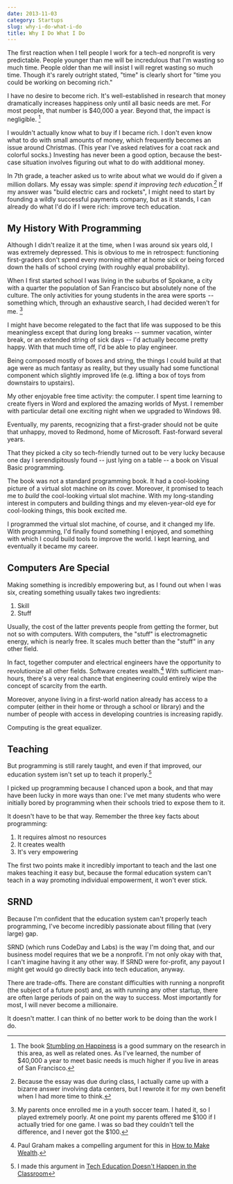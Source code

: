 ```yaml
---
date: 2013-11-03
category: Startups
slug: why-i-do-what-i-do
title: Why I Do What I Do
---
```


The first reaction when I tell people I work for a tech-ed nonprofit is very predictable. People younger than me will be incredulous that I'm wasting so much time. People older than me will insist I will regret wasting so much time. Though it's rarely outright stated, "time" is clearly short for "time you could be working on becoming rich."

I have no desire to become rich. It's well-established in research that money dramatically increases happiness only until all basic needs are met. For most people, that number is $40,000 a year. Beyond that, the impact is negligible. [^1]

I wouldn't actually know what to buy if I became rich. I don't even know what to do with small amounts of money, which frequently becomes an issue around Christmas. (This year I've asked relatives for a coat rack and colorful socks.) Investing has never been a good option, because the best-case situation involves figuring out what to do with additional money.

In 7th grade, a teacher asked us to write about what we would do if given a million dollars. My essay was simple: *spend it improving tech education.[^2]* If my answer was "build electric cars and rockets", I might need to start by founding a wildly successful payments company, but as it stands, I can already do what I'd do if I were rich: improve tech education.

## My History With Programming

Although I didn't realize it at the time, when I was around six years old, I was extremely depressed. This is obvious to me in retrospect: functioning first-graders don't spend every morning either at home sick or being forced down the halls of school crying (with roughly equal probability).

When I first started school I was living in the suburbs of Spokane, a city with a quarter the population of San Francisco but absolutely none of the culture. The only activities for young students in the area were sports  --  something which, through an exhaustive search, I had decided weren't for me. [^3]

I might have become relegated to the fact that life was supposed to be this meaningless except that during long breaks -- summer vacation, winter break, or an extended string of sick days -- I'd actually become pretty happy. With that much time off, I'd be able to play engineer.

Being composed mostly of boxes and string, the things I could build at that age were as much fantasy as reality, but they usually had some functional component which slightly improved life (e.g. lifting a box of toys from downstairs to upstairs).

My other enjoyable free time activity: the computer. I spent time learning to create flyers in Word and explored the amazing worlds of Myst. I remember with particular detail one exciting night when we upgraded to Windows 98.

Eventually, my parents, recognizing that a first-grader should not be quite that unhappy, moved to Redmond, home of Microsoft. Fast-forward several years.

That they picked a city so tech-friendly turned out to be very lucky because one day I serendipitously found -- just lying on a table -- a book on Visual Basic programming.

The book was not a standard programming book. It had a cool-looking picture of a virtual slot machine on its cover. Moreover, it promised to teach me to *build* the cool-looking virtual slot machine. With my long-standing interest in computers and building things and my eleven-year-old eye for cool-looking things, this book excited me.

I programmed the virtual slot machine, of course, and it changed my life. With programming, I'd finally found something I enjoyed, and something with which I could build tools to improve the world. I kept learning, and eventually it became my career.

## Computers Are Special

Making something is incredibly empowering but, as I found out when I was six, creating something usually takes two ingredients:

1. Skill
2. Stuff

Usually, the cost of the latter prevents people from getting the former, but not so with computers. With computers, the "stuff" is electromagnetic energy, which is nearly free. It scales much better than the "stuff" in any other field.

In fact, together computer and electrical engineers have the opportunity to revolutionize all other fields. Software creates wealth.[^4] With sufficient man-hours, there's a very real chance that engineering could entirely wipe the concept of scarcity from the earth.

Moreover, anyone living in a first-world nation already has access to a computer (either in their home or through a school or library) and the number of people with access in developing countries is increasing rapidly.

Computing is the great equalizer.

## Teaching

But programming is still rarely taught, and even if that improved, our education system isn't set up to teach it properly.[^5]

I picked up programming because I chanced upon a book, and that may have been lucky in more ways than one: I've met many students who were initially bored by programming when their schools tried to expose them to it.

It doesn't have to be that way. Remember the three key facts about programming:

1. It requires almost no resources
2. It creates wealth
3. It's very empowering

The first two points make it incredibly important to teach and the last one makes teaching it easy but, because the formal education system can't teach in a way promoting individual empowerment, it won't ever stick.

## SRND

Because I'm confident that the education system can't properly teach programming, I've become incredibly passionate about filling that (very large) gap.

SRND (which runs CodeDay and Labs) is the way I'm doing that, and our business model requires that we be a nonprofit. I'm not only okay with that, I can't imagine having it any other way. If SRND were for-profit, any payout I might get would go directly back into tech education, anyway.

There are trade-offs. There are constant difficulties with running a nonprofit (the subject of a future post) and, as with running any other startup, there are often large periods of pain on the way to success. Most importantly for most, I will never become a millionaire.

It doesn't matter. I can think of no better work to be doing than the work I do.


[^1]: The book [Stumbling on Happiness](http://www.amazon.com/dp/1400042666) is a good summary on the research in this area, as well as related ones. As I've learned, the number of $40,000 a year to meet basic needs is much higher if you live in areas of San Francisco.

[^2]: Because the essay was due during class, I actually came up with a bizarre answer involving data centers, but I rewrote it for my own benefit when I had more time to think.

[^3]: My parents once enrolled me in a youth soccer team. I hated it, so I played extremely poorly. At one point my parents offered me $100 if I actually tried for one game. I was so bad they couldn't tell the difference, and I never got the $100.

[^4]: Paul Graham makes a compelling argument for this in [How to Make Wealth](http://www.paulgraham.com/wealth.html).

[^5]: I made this argument in [Tech Education Doesn't Happen in the Classroom](http://blog.SRND.org/post/34556989032/tech-education-doesnt-happen-in-the-classroom)
